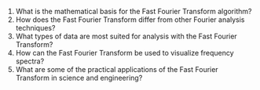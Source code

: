 

1. What is the mathematical basis for the Fast Fourier Transform algorithm? 
2. How does the Fast Fourier Transform differ from other Fourier analysis techniques? 
3. What types of data are most suited for analysis with the Fast Fourier Transform? 
4. How can the Fast Fourier Transform be used to visualize frequency spectra? 
5. What are some of the practical applications of the Fast Fourier Transform in science and engineering?